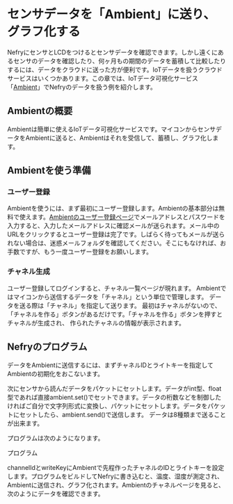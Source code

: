 # センサデータを「Ambient」に送り、グラフ化する

NefryにセンサとLCDをつけるとセンサデータを確認できます。しかし遠くにあるセンサのデータを確認したり、何ヶ月もの期間のデータを蓄積して比較したりするには、データをクラウドに送った方が便利です。IoTデータを扱うクラウドサービスはいくつかあります。この章では、IoTデータ可視化サービス「[Ambient](https://ambidata.io)」でNefryのデータを扱う例を紹介します。

## Ambientの概要

Ambientは簡単に使えるIoTデータ可視化サービスです。マイコンからセンサデータをAmbientに送ると、Ambientはそれを受信して、蓄積し、グラフ化します。

<!-- ![概要図]() -->

## Ambientを使う準備

### ユーザー登録
Ambientを使うには、まず最初にユーザー登録します。Ambientの基本部分は無料で使えます。[Ambientのユーザー登録ページ](https://ambidata.io/usr/signup.html)でメールアドレスとパスワードを入力すると、入力したメールアドレスに確認メールが送られます。メール中のURLをクリックするとユーザー登録は完了です。しばらく待ってもメールが送られない場合は、迷惑メールフォルダを確認してください。そこにもなければ、お手数ですが、もう一度ユーザー登録をお願いします。

<!-- ![登録画面]() -->

### チャネル生成
ユーザー登録してログインすると、チャネル一覧ページが現れます。 Ambientではマイコンから送信するデータを「チャネル」という単位で管理します。 データを送る際は「チャネル」を指定して送ります。 最初はチャネルがないので、「チャネルを作る」ボタンがあるだけです。「チャネルを作る」ボタンを押すとチャネルが生成され、 作られたチャネルの情報が表示されます。

<!-- ![チャネル画面]() -->

## Nefryのプログラム

データをAmbientに送信するには、まずチャネルIDとライトキーを指定してAmbientの初期化をおこないます。

次にセンサから読んだデータをパケットにセットします。データがint型、float型であれば直接ambient.set()でセットできます。データの桁数などを制御したければご自分で文字列形式に変換し、パケットにセットします。データをパケットにセットしたら、ambient.send()で送信します。 データは8種類まで送ることが出来ます。

プログラムは次のようになります。

プログラム

channelIdとwriteKeyにAmbientで先程作ったチャネルのIDとライトキーを設定します。プログラムをビルドしてNefryに書き込むと、温度、湿度が測定され、Ambientに送信され、グラフ化されます。Ambientのチャネルページを見ると、次のようにデータを確認できます。

<!-- ![チャネルページ]() -->
